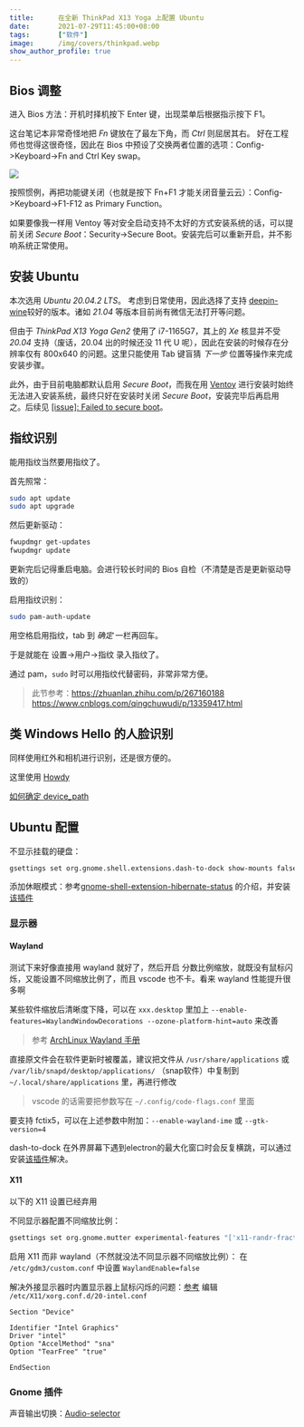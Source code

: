 ```yaml
---
title:      在全新 ThinkPad X13 Yoga 上配置 Ubuntu
date:       2021-07-29T11:45:00+08:00
tags:       ["软件"]
image:      /img/covers/thinkpad.webp
show_author_profile: true
---
```


## Bios 调整

进入 Bios 方法：开机时择机按下 Enter 键，出现菜单后根据指示按下 F1。

这台笔记本非常奇怪地把 *Fn* 键放在了最左下角，而 *Ctrl* 则屈居其右。
好在工程师也觉得这很奇怪，因此在 Bios 中预设了交换两者位置的选项：Config->Keyboard->Fn and Ctrl Key swap。

![](keyboard.webp)

按照惯例，再把功能键关闭（也就是按下 Fn+F1 才能关闭音量云云）：Config->Keyboard->F1-F12 as Primary Function。

如果要像我一样用 Ventoy 等对安全启动支持不太好的方式安装系统的话，可以提前关闭 *Secure Boot*：Security->Secure Boot。安装完后可以重新开启，并不影响系统正常使用。

## 安装 Ubuntu

本次选用 *Ubuntu 20.04.2 LTS*。
考虑到日常使用，因此选择了支持 [deepin-wine](https://github.com/zq1997/deepin-wine)较好的版本。诸如 *21.04* 等版本目前尚有微信无法打开等问题。

但由于 *ThinkPad X13 Yoga Gen2* 使用了 i7-1165G7，其上的 *Xe* 核显并不受 *20.04* 支持（废话，20.04 出的时候还没 11 代 U 呢），因此在安装的时候存在分辨率仅有 800x640 的问题。这里只能使用 Tab 键盲猜 *下一步* 位置等操作来完成安装步骤。

此外，由于目前电脑都默认启用 *Secure Boot*，而我在用 [Ventoy](https://github.com/ventoy/Ventoy) 进行安装时始终无法进入安装系统，最终只好在安装时关闭 *Secure Boot*，安装完毕后再启用之。后续见 [[issue]: Failed to secure boot](https://github.com/ventoy/Ventoy/issues/1024)。

## 指纹识别

能用指纹当然要用指纹了。

首先照常：
```bash
sudo apt update
sudo apt upgrade
```

然后更新驱动：
```Bash
fwupdmgr get-updates
fwupdmgr update
```

更新完后记得重启电脑。会进行较长时间的 Bios 自检（不清楚是否是更新驱动导致的）

启用指纹识别：
```Bash
sudo pam-auth-update
```
用空格启用指纹，tab 到 *确定* 一栏再回车。

于是就能在 设置->用户->指纹 录入指纹了。

通过 pam，`sudo` 时可以用指纹代替密码，非常非常方便。

> 此节参考：https://zhuanlan.zhihu.com/p/267160188 https://www.cnblogs.com/qingchuwudi/p/13359417.html

## 类 Windows Hello 的人脸识别

同样使用红外和相机进行识别，还是很方便的。

这里使用 [Howdy](https://github.com/Boltgolt/howdy)

[如何确定 device_path](https://github.com/boltgolt/howdy/issues/533#issuecomment-829116906)

## Ubuntu 配置

不显示挂载的硬盘：
```bash
gsettings set org.gnome.shell.extensions.dash-to-dock show-mounts false
```

添加休眠模式：参考[gnome-shell-extension-hibernate-status](https://github.com/arelange/gnome-shell-extension-hibernate-status) 的介绍，并安装[该插件](https://extensions.gnome.org/extension/755/hibernate-status-button/)

### 显示器

#### Wayland

测试下来好像直接用 wayland 就好了，然后开启 分数比例缩放，就既没有鼠标闪烁，又能设置不同缩放比例了，而且 vscode 也不卡。看来 wayland 性能提升很多啊

某些软件缩放后清晰度下降，可以在 `xxx.desktop` 里加上 `--enable-features=WaylandWindowDecorations --ozone-platform-hint=auto` 来改善
> 参考 [ArchLinux Wayland 手册](https://wiki.archlinux.org/title/Wayland#Electron)

直接原文件会在软件更新时被覆盖，建议把文件从 `/usr/share/applications` 或 `/var/lib/snapd/desktop/applications/` （snap软件）中复制到 `~/.local/share/applications` 里，再进行修改

> vscode 的话需要把参数写在 `~/.config/code-flags.conf` 里面

要支持 fctix5，可以在上述参数中附加：`--enable-wayland-ime` 或 `--gtk-version=4`

dash-to-dock 在外界屏幕下遇到electron的最大化窗口时会反复横跳，可以通过安装[该插件](https://extensions.gnome.org/extension/1873/disable-unredirect-fullscreen-windows/)解决。

#### X11

以下的 X11 设置已经弃用

不同显示器配置不同缩放比例：
```bash
gsettings set org.gnome.mutter experimental-features "['x11-randr-fractional-scaling']" # 我怀疑只要启用 fractional scaling 就行了
```

启用 X11 而非 wayland（不然就没法不同显示器不同缩放比例）：
在 `/etc/gdm3/custom.conf` 中设置 `WaylandEnable=false`

解决外接显示器时内置显示器上鼠标闪烁的问题：[参考](https://askubuntu.com/a/1231443/1085627)
编辑 `/etc/X11/xorg.conf.d/20-intel.conf`
```
Section "Device"

Identifier "Intel Graphics"
Driver "intel"
Option "AccelMethod" "sna"
Option "TearFree" "true"

EndSection
```

### Gnome 插件

声音输出切换：[Audio-selector](https://extensions.gnome.org/extension/5135/audio-selector/)
